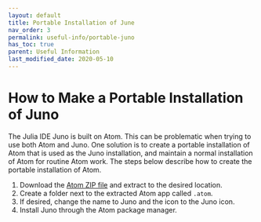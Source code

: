 ```yaml
---
layout: default
title: Portable Installation of June
nav_order: 3
permalink: useful-info/portable-juno
has_toc: true
parent: Useful Information
last_modified_date: 2020-05-10
---
```


# How to Make a Portable Installation of Juno

The Julia IDE Juno is built on Atom.  This can be problematic when trying to use both Atom and Juno.  One solution is to create a portable installation of Atom that is used as the Juno installation, and maintain a normal installation of Atom for routine Atom work.  The steps below describe how to create the portable installation of Atom.

1. Download the [Atom ZIP file](https://github.com/atom/atom/releases/latest) and extract to the desired location.
1. Create a folder next to the extracted Atom app called `.atom`.
1. If desired, change the name to Juno and the icon to the Juno icon.
1. Install Juno through the Atom package manager.
